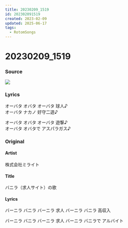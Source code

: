 ```yaml
---
title: 20230209_1519
id: 202302091519
created: 2023-02-09
updated: 2025-06-17
tags:
  - RotomSongs
---
```

# 20230209_1519

### Source

![](https://x.com/Starlystrongest/status/1623567298064678912)

### Lyrics

オーバタ オバタ オーバタ 球人♪  
オーバタ ナカノ 好守二遊♪  

オーバタ オバタ オーバタ 遊撃♪  
オーバタ オバタで アスパラガス♪  

### Original

#### Artist

株式会社ミライト

#### Title

バニラ（求人サイト）の歌

#### Lyrics

バーニラ バニラ バーニラ 求人
バーニラ バニラ 高収入

バーニラ バニラ バーニラ 求人
バーニラ バニラで アルバイト



